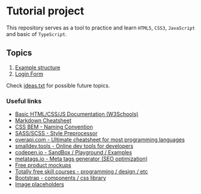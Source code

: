 # Tutorial project

This repository serves as a tool to practice and learn `HTML5`, `CSS3`, `JavaScript` and basic of `TypeScript`.

## Topics

1. [Example structure](/00&#32;-&#32;Test)
1. [Login Form](/01&#32;-&#32;Login&#32;Form)

Check [ideas.txt](/ideas.txt) for possible future topics.


### Useful links

* [Basic HTML/CSS/JS Documentation (W3Schools)](https://www.w3schools.com/)
* [Markdown Cheatsheet](https://www.markdownguide.org/basic-syntax/)
* [CSS BEM - Naming Convention](https://getbem.com/introduction/)
* [SASS/SCSS - Style Preprocessor](https://sass-lang.com/guide)
* [overapi.com - Ultimate cheatsheet for most programming languages](https://overapi.com/)
* [smalldev.tools - Online dev tools for developers](https://smalldev.tools/)
* [codepen.io - SandBox / Playground / Examples](https://codepen.io/)
* [metatags.io - Meta tags generator (SEO optimization)](https://metatags.io/)
* [Free product mockups](https://smartmockups.com/)
* [Totally free skill courses - programming / design / etc](https://tutsplus.com/)
* [Bootstrap - components / css library](https://getbootstrap.com/docs/5.3/components/buttons/)
* [Image placeholders](https://picsum.photos/)
